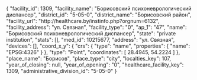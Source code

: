 {
    "facility_id": 1309,
    "facility_name": "Борисовский психоневрологический диспансер",
    "district_id": "5-05-0",
    "district_name": "Борисовский район",
    "facility_url": "http:\/\/healthcare.by\/instinfo.php?orgnum=6132",
    "facility_address": "ул. Связная",
    "facility_type": "0",
    "ap_1": "47",
    "name": "Борисовский психоневрологический диспансер",
    "state": "private institution",
    "stats": [],
    "med_id": 10215677,
    "address": "ул. Связная",
    "devices": [],
    "coord_x_y": {
        "crs": {
            "type": "name",
            "properties": {
                "name": "EPSG:4326"
            }
        },
        "type": "Point",
        "coordinates": [
            28.4945,
            54.2224
        ]
    },
    "place_name": "Борисов",
    "place_type": "city",
    "localties_key": 107,
    "year_of_closing": null,
    "year_of_opening": "0",
    "healthcare_facility_key": 1309,
    "administrative_division_id": "5-05-0"
}